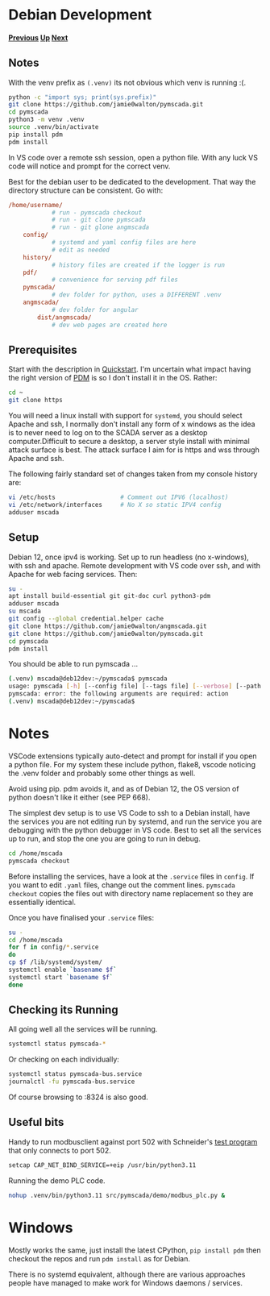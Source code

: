 # Debian Development
#### [Previous](./modbus_plc_demo.md) [Up](./README.md) [Next](./apache.md)

## Notes

With the venv prefix as ```(.venv)``` its not obvious which venv is running :(.
```bash
python -c "import sys; print(sys.prefix)"
git clone https://github.com/jamie0walton/pymscada.git
cd pymscada
python3 -m venv .venv
source .venv/bin/activate
pip install pdm
pdm install
```

In VS code over a remote ssh session, open a python file. With any luck VS code will
notice and prompt for the correct venv.

Best for the debian user to be dedicated to the development. That way the directory
structure can be consistent. Go with:
```ini
/home/username/
            # run - pymscada checkout
            # run - git clone pymscada
            # run - git glone angmscada
    config/
            # systemd and yaml config files are here
            # edit as needed
    history/
            # history files are created if the logger is run
    pdf/
            # convenience for serving pdf files
    pymscada/
            # dev folder for python, uses a DIFFERENT .venv
    angmscada/
            # dev folder for angular
        dist/angmscada/
            # dev web pages are created here
```

## Prerequisites

Start with the description in [Quickstart](./debian_quickstart.md). I'm uncertain
what impact having the right version of [PDM](https://pdm-project.org/en/latest/) is so
I don't install it in the OS. Rather:

```bash
cd ~
git clone https
```

You will need a linux install with support for ```systemd```, you should
select Apache and ssh, I normally don't install any form of x windows as
the idea is to never need to log on to the SCADA server as a desktop
computer.Difficult to secure a desktop, a server style install with minimal
attack surface is best. The attack surface I aim for is https and wss
through Apache and ssh.

The following fairly standard set of changes taken from my console history are:

```bash
vi /etc/hosts                  # Comment out IPV6 (localhost)
vi /etc/network/interfaces     # No X so static IPV4 config
adduser mscada
```



## Setup
Debian 12, once ipv4 is working. Set up to run headless (no x-windows), with ssh
and apache. Remote development with VS code over ssh, and with Apache for web
facing services. Then:

```bash
su -
apt install build-essential git git-doc curl python3-pdm
adduser mscada
su mscada
git config --global credential.helper cache
git clone https://github.com/jamie0walton/angmscada.git
git clone https://github.com/jamie0walton/pymscada.git
cd pymscada
pdm install
```

You should be able to run pymscada ...
```bash
(.venv) mscada@deb12dev:~/pymscada$ pymscada
usage: pymscada [-h] [--config file] [--tags file] [--verbose] [--path folder] action [component]
pymscada: error: the following arguments are required: action
(.venv) mscada@deb12dev:~/pymscada$ 
```

# Notes

VSCode extensions typically auto-detect and prompt for install if you open a python
file. For my system these include python, flake8, vscode noticing the .venv folder
and probably some other things as well.

Avoid using pip. pdm avoids it, and as of Debian 12, the OS version of python
doesn't like it either (see PEP 668).

The simplest dev setup is to use VS Code to ssh to a Debian install, have the services
you are not editing run by systemd, and run the service you are debugging with the
python debugger in VS code. Best to set all the services up to run, and stop the one
you are going to run in debug.

```bash
cd /home/mscada
pymscada checkout
```

Before installing the services, have a look at the ```.service``` files in ```config```. If you want
to edit ```.yaml``` files, change out the comment lines. ```pymscada checkout``` copies the files
out with directory name replacement so they are essentially identical.

Once you have finalised your ```.service``` files:

```bash
su -
cd /home/mscada
for f in config/*.service
do
cp $f /lib/systemd/system/
systemctl enable `basename $f`
systemctl start `basename $f`
done
```

## Checking its Running

All going well all the services will be running.

```bash
systemctl status pymscada-*
```

Or checking on each individually:

```bash
systemctl status pymscada-bus.service
journalctl -fu pymscada-bus.service
```

Of course browsing to <host ip>:8324 is also good.

## Useful bits

Handy to run modbusclient against port 502 with Schneider's
[test program](https://www.se.com/nz/en/faqs/FA180037/)
that only connects to port 502.
```bash
setcap CAP_NET_BIND_SERVICE=+eip /usr/bin/python3.11
```

Running the demo PLC code.
```bash
nohup .venv/bin/python3.11 src/pymscada/demo/modbus_plc.py &
```

# Windows

Mostly works the same, just install the latest CPython, ```pip install pdm``` then
checkout the repos and run ```pdm install``` as for Debian.

There is no systemd equivalent, although there are various approaches people have
managed to make work for Windows daemons / services.
